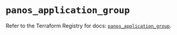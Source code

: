 # `panos_application_group`

Refer to the Terraform Registry for docs: [`panos_application_group`](https://registry.terraform.io/providers/paloaltonetworks/panos/2.0.5/docs/resources/application_group).
